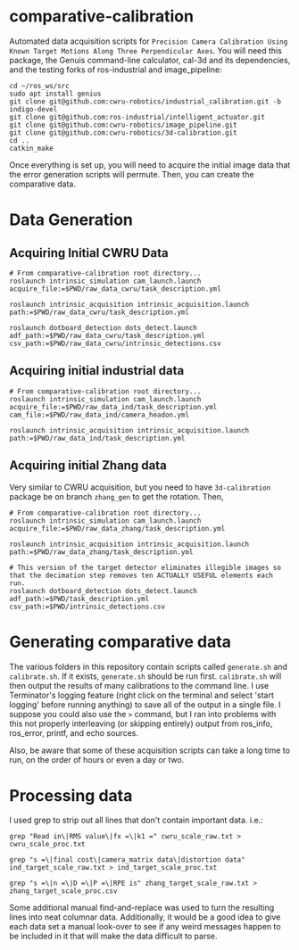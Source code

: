 # comparative-calibration
Automated data acquisition scripts for `Precision Camera Calibration Using Known Target Motions Along Three Perpendicular Axes`.
You will need this package, the Genuis command-line calculator, cal-3d and its dependencies, and the testing forks of ros-industrial and image_pipeline:

```
cd ~/ros_ws/src
sudo apt install genius
git clone git@github.com:cwru-robotics/industrial_calibration.git -b indigo-devel
git clone git@github.com:ros-industrial/intelligent_actuator.git
git clone git@github.com:cwru-robotics/image_pipeline.git
git clone git@github.com:cwru-robotics/3d-calibration.git
cd ..
catkin_make
```

Once everything is set up, you will need to acquire the initial image data that the error generation scripts will permute. Then, you can create the comparative data.

# Data Generation

## Acquiring Initial CWRU Data

```
# From comparative-calibration root directory...
roslaunch intrinsic_simulation cam_launch.launch acquire_file:=$PWD/raw_data_cwru/task_description.yml

roslaunch intrinsic_acquisition intrinsic_acquisition.launch path:=$PWD/raw_data_cwru/task_description.yml

roslaunch dotboard_detection dots_detect.launch adf_path:=$PWD/raw_data_cwru/task_description.yml csv_path:=$PWD/raw_data_cwru/intrinsic_detections.csv
```

## Acquiring initial industrial data

```
# From comparative-calibration root directory...
roslaunch intrinsic_simulation cam_launch.launch acquire_file:=$PWD/raw_data_ind/task_description.yml cam_file:=$PWD/raw_data_ind/camera_headon.yml

roslaunch intrinsic_acquisition intrinsic_acquisition.launch path:=$PWD/raw_data_ind/task_description.yml
```

## Acquiring initial Zhang data
Very similar to CWRU acquisition, but you need to have `3d-calibration` package be on branch `zhang_gen` to get the rotation. Then,

```
# From comparative-calibration root directory...
roslaunch intrinsic_simulation cam_launch.launch acquire_file:=$PWD/raw_data_zhang/task_description.yml

roslaunch intrinsic_acquisition intrinsic_acquisition.launch path:=$PWD/raw_data_zhang/task_description.yml

# This version of the target detector eliminates illegible images so that the decimation step removes ten ACTUALLY USEFUL elements each run.
roslaunch dotboard_detection dots_detect.launch adf_path:=$PWD/task_description.yml csv_path:=$PWD/intrinsic_detections.csv
```

# Generating comparative data
The various folders in this repository contain scripts called `generate.sh` and `calibrate.sh`. If it exists, `generate.sh` should be run first. `calibrate.sh` will then output the results of many calibrations to the command line. I use Terminator's logging feature (right click on the terminal and select 'start logging' before running anything) to save all of the output in a single file. I suppose you could also use the `>` command, but I ran into problems with this not properly interleaving (or skipping entirely) output from ros_info, ros_error, printf, and echo sources.

Also, be aware that some of these acquisition scripts can take a long time to run, on the order of hours or even a day or two.

# Processing data
I used grep to strip out all lines that don't contain important data. i.e.:

```
grep "Read in\|RMS value\|fx =\|k1 =" cwru_scale_raw.txt > cwru_scale_proc.txt

grep "s =\|final cost\|camera_matrix data\|distortion data" ind_target_scale_raw.txt > ind_target_scale_proc.txt

grep "s =\|n =\|D =\|P =\|RPE is" zhang_target_scale_raw.txt > zhang_target_scale_proc.csv
```

Some additional manual find-and-replace was used to turn the resulting lines into neat columnar data. Additionally, it would be a good idea to give each data set a manual look-over to see if any weird messages happen to be included in it that will make the data difficult to parse.
